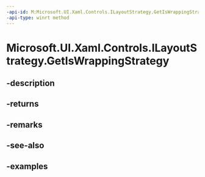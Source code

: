 ```yaml
---
-api-id: M:Microsoft.UI.Xaml.Controls.ILayoutStrategy.GetIsWrappingStrategy
-api-type: winrt method
---
```


# Microsoft.UI.Xaml.Controls.ILayoutStrategy.GetIsWrappingStrategy

<!--
public bool GetIsWrappingStrategy ();
-->


## -description

## -returns

## -remarks

## -see-also

## -examples


